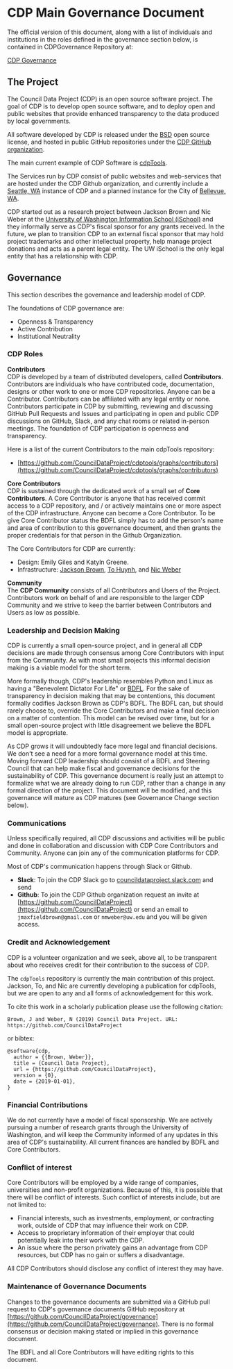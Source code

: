 # CDP Main Governance Document

The official version of this document, along with a list of individuals and institutions in the roles defined in the governance section below, is contained in CDPGovernance Repository at:

[CDP Governance](https://github.com/CouncilDataProject/governance)

## The Project
The Council Data Project (CDP) is an open source software project. The goal of CDP is to develop open source software, and to deploy open and public websites that provide enhanced transparency to the data produced by local governments. 

All software developed by CDP is released under the [BSD](https://github.com/CouncilDataProject/cdptools/blob/master/LICENSE) open source license, and hosted in public GitHub repositories under the [CDP GitHub organization](https://github.com/CouncilDataProject). 

The main current example of CDP Software is [cdpTools](https://github.com/CouncilDataProject/cdptools). 

The Services run by CDP consist of public websites and web-services that are hosted under the CDP Github organization, and currently include a [Seattle, WA](https://github.com/CouncilDataProject/seattle) instance of CDP and a planned instance for the City of [Bellevue, WA](https://github.com/CouncilDataProject/bellevue). 

CDP started out as a research project between Jackson Brown and Nic Weber at the [University of Washington Information School (iSchool)](https://ischool.uw.edu/) and they informally serve as CDP's fiscal sponsor for any grants received. In the future, we plan to transition CDP to an external fiscal sponsor that may hold project trademarks and other intellectual property, help manage project donations and acts as a parent legal entity. The UW iSchool is the only legal entity that has a relationship with CDP. 

## Governance
This section describes the governance and leadership model of CDP.

The foundations of CDP governance are:
-   Openness & Transparency
-   Active Contribution
-   Institutional Neutrality

### CDP Roles   
**Contributors**          
CDP is developed by a team of distributed developers, called
**Contributors**. Contributors are individuals who have contributed code,
documentation, designs or other work to one or more CDP repositories.
Anyone can be a Contributor. Contributors can be affiliated with any legal
entity or none. Contributors participate in CDP by submitting,
reviewing and discussing GitHub Pull Requests and Issues and participating in
open and public CDP discussions on GitHub, Slack, and any chat
rooms or related in-person meetings. The foundation of CDP participation is openness
and transparency.

Here is a list of the current Contributors to the main cdpTools repository:
- [https://github.com/CouncilDataProject/cdptools/graphs/contributors](https://github.com/CouncilDataProject/cdptools/graphs/contributors)

**Core Contributors**           
CDP is sustained through the dedicated work of a small set of **Core Contributors**. A Core Contributor is anyone that has received commit access to a CDP repository, and / or actively maintains one or more aspect of the CDP infrastructure. Anyone can become a Core Contributor. To be give Core Contributor status the BDFL simply has to add the person's name and area of contribution to this governance document, and then grants the proper credentials for that person in the Github Organization.   

The Core Contributors for CDP are currently: 
- Design: Emily Giles and Katyln Greene.   
- Infrastructure: [Jackson Brown](https://github.com/JacksonMaxfield), [To Huynh](https://github.com/tohuynh), and [Nic Weber](https://github.com/nniiicc/) 

**Community**         
The **CDP Community** consists of all Contributors and Users of the Project. Contributors work on behalf of and are responsible to the larger CDP
Community and we strive to keep the barrier between Contributors and Users as low as possible.

### Leadership and Decision Making 
CDP is currently a small open-source project, and in general all CDP decisions are made through consensus among Core Contributors with input from the Community. As with most small projects this informal decision making is a viable model for the short term. 

More formally though, CDP's leadership resembles Python and Linux as having a "Benevolent Dictator For Life" or [BDFL](https://en.wikipedia.org/wiki/Benevolent_dictator_for_life). For the sake of transparency in decision making that may be contentions, this document formally codifies Jackson Brown as CDP's BDFL. The BDFL can, but should rarely choose to, override the Core Contributors and make a final decision on a matter of contention. This model can be revised over time, but for a small open-source project with little disagreement we believe the BDFL model is appropriate. 

As CDP grows it will undoubtedly face more legal and financial decisions. We don't see a need for a more formal governance model at this time. Moving forward CDP leadership should consist of a BDFL and Steering Council that can help make fiscal and governance decisions for the sustainability of CDP. This governance document is really just an attempt to formalize what we are already doing to run CDP, rather than a change in any formal direction of the project. This document will be modified, and this governance will mature as CDP matures (see Governance Change section below). 

### Communications 
Unless specifically required, all CDP discussions and activities will be
public and done in collaboration and discussion with CDP Core Contributors
and Community. Anyone can join any of the communication platforms for CDP. 

Most of CDP's communication happens through Slack or Github. 
- **Slack**: To join the CDP Slack go to [councildataproject.slack.com](councildataproject.slack.com) and send 
- **Github**: To join the CDP Github organization request an invite at [https://github.com/CouncilDataProject](https://github.com/CouncilDataProject) or send an email to `jmaxfieldbrown@gmail.com` or `nmweber@uw.edu` and you will be given access. 

### Credit and Acknowledgement
CDP is a volunteer organization and we seek, above all, to be transparent about who receives credit for their contribution to the success of CDP. 

The `cdpTools` repository is currently the main contribution of this project. Jackson, To, and Nic are currently developing a publication for cdpTools, but we are open to any and all forms of acknowledgement for this work.  

To cite this work in a scholarly publication please use the following citation: 

`Brown, J and Weber, N (2019) Council Data Project. URL: https://github.com/CouncilDataProject`

or bibtex: 

```
@software{cdp,
  author = {{Brown, Weber}},
  title = {Council Data Project},
  url = {https://github.com/CouncilDataProject},
  version = {0},
  date = {2019-01-01},
}
```

### Financial Contributions 
We do not currently have a model of fiscal sponsorship. We are actively pursuing a number of research grants through the University of Washington, and will keep the Community informed of any updates in this area of CDP's sustainability. All current finances are handled by BDFL and Core Contributors. 

### Conflict of interest
Core Contributors will be employed by a wide range of companies, universities and non-profit organizations. Because of this, it is possible that there will be conflict of interests. Such conflict of interests include, but are not limited to:

-   Financial interests, such as investments, employment, or contracting work,
    outside of CDP that may influence their work on CDP.
-   Access to proprietary information of their employer that could potentially
    leak into their work with the CDP.
-   An issue where the person privately gains an advantage from CDP
    resources, but CDP has no gain or suffers a disadvantage.

All CDP Contributors should disclose any conflict of interest they may have. 

### Maintenance of Governance Documents
Changes to the governance documents are submitted via a GitHub pull
request to CDP's governance documents GitHub repository at
[https://github.com/CouncilDataProject/governance](https://github.com/CouncilDataProject/governance).
There is no formal consensus or decision making stated or implied in this governance document. 

The BDFL and all Core Contributors will have editing rights to this document. 
